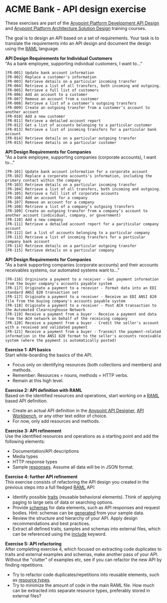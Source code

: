 # ACME Bank - API design exercise

These exercises are part of the [Anypoint Platform Development API Design](https://training.mulesoft.com/instructor-led-training/apdev-api-design) and [Anypoint Platform Architecture Solution Design](https://training.mulesoft.com/instructor-led-training/aparch-solution-design) training courses.

The goal is to design an API based on a set of requirements. Your task is to translate the requirements into an API design and document the design using the [RAML](http://raml.org) language.

**API Design Requirements for Individual Customers**  
"As a bank employee, supporting individual customers, I want to..."
```
[FR-001] Update bank account information
[FR-002] Replace a customer's information
[FR-003] Retrieve details on a particular incoming transfer
[FR-004] Retrieve a list of all transfers, both incoming and outgoing.
[FR-005] Retrieve a full list of customers
[FR-006] Add an account to a customer
[FR-007] Remove an account from a customer
[FR-008] Retrieve a list of a customer’s outgoing transfers
[FR-009] Create an outgoing transfer from a customer’s account to another account
[FR-010] Add a new customer
[FR-011] Retrieve a detailed account report
[FR-012] Get a list of accounts belonging to a particular customer
[FR-013] Retrieve a list of incoming transfers for a particular bank account
[FR-014] Retrieve details on a particular outgoing transfer
[FR-015] Retrieve details on a particular customer
```
**API Design Requirements for Companies**  
"As a bank employee, supporting companies (corporate accounts), I want to..."
```
[FR-101] Update bank account information for a corporate account
[FR-102] Replace a corporate accounts's information, including the primary contact within the company
[FR-103] Retrieve details on a particular incoming transfer
[FR-104] Retrieve a list of all transfers, both incoming and outgoing.
[FR-105] Retrieve a full list of corporate accounts
[FR-106] Add an account for a company
[FR-107] Remove an account for a company
[FR-108] Retrieve a list of a company’s outgoing transfers
[FR-109] Create an outgoing transfer from a company’s account to another account (individual, company, or government)
[FR-110] Add a new company
[FR-111] Retrieve a detailed account report for a pariticular company account
[FR-112] Get a list of accounts belonging to a particular company
[FR-113] Retrieve a list of incoming transfers for a particular company bank account
[FR-114] Retrieve details on a particular outgoing transfer
[FR-115] Retrieve details on a particular company
```

**API Design Requirements for Companies**  
"As a bank supporting companies (corporate accounts) and their accounts receivables systems, our automated systems want to..."
```
[FR-116] Orgininate a payment to a receiver - Get payment information from the buyer company's accounts payable system
[FR-117] Originate a payment to a recevier - Format data into an EDI standard ANSI 820 transaction set
[FR-117] Originate a payment to a receiver - Receive an EDI ANSI 820 file from the buying company's accounts payable system
[FR-118] Originate a payment to a receiver - Post ACH transaction to the Automated Clearninghouse Network 
[FR-119] Receive a payment from a buyer - Receive a payment and data from the ACH network on behalf of the receiving company
[FR-120] Receive a payment from a buyer - Credit the seller's account with a received and validated payment
[FR-121] Receive a payment from a buyer - Transmit the payment-related information in the ANSI 820 format to the seller's accounts receivable system (where the payment is automatically posted)
```

**Exercise 1: API basics**  
Start white-boarding the basics of the API. 
* Focus only on identifying resources (both collections and members) and methods.  
* Remember: Resources = nouns, methods = HTTP verbs.
* Remain at this high­ level.

**Exercise 2: API definition with RAML**  
Based on the identified resources and operations, start working on a [RAML](http://raml.org) based API definition.  
* Create an actual API definition in the [Anypoint API Designer](https://www.mulesoft.com/platform/api/anypoint-designer), [API Workbench](http://apiworkbench.com/), or any other text editor of choice.
* For now, only add resources and methods.

**Exercise 3: API refinement**  
Use the identified resources and operations as a starting point and add the following elements:
* Documentation/API descriptions
* Media types
* HTTP response types
* Sample [responses](http://raml.org/developers/raml-100-tutorial#enter-responses). Assume all data will be in JSON format.

**Exercise 4: further API refinement**  
This exercise consists of refactoring the API design you created in the previous steps into a full ­fledged [RAML](http://raml.org) API:
* Identify possible [traits](http://raml.org/developers/raml-200-tutorial#traits) (reusable behavioral elements). Think of applying paging to large sets of data or searching options.
* Provide [schemas](http://raml.org/developers/raml-200-tutorial#extract-schemas) for data elements, such as API responses and request bodies. Hint: schemas can be [generated](http://jsonschema.net/#/) from your sample data.
* Review the structure and hierarchy of your API. Apply design recommendations and best practices.
* Extract all defined traits, samples and schemas into external files, which can be referenced using the [include](http://raml.org/developers/raml-200-tutorial#includes) keyword.

**Exercise 5: API refactoring**  
After completing exercise 4, which focused on extracting code duplicates to traits and external examples and schemas, make another pass of your API. Without the "clutter" of examples etc, see if you can refactor the new API by finding repetitions.
* Try to refactor code duplicates/repetitions into reusable elements, such as [resource types](http://raml.org/developers/raml-200-tutorial#resource-types).
* Try to minimize the amount of code in the main RAML file. How much can be extracted into separate resource types, preferably stored in external files?
